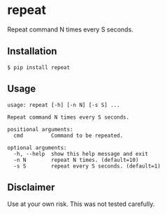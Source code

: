 repeat
======

Repeat command N times every S seconds.

Installation
------------
    $ pip install repeat

Usage
-----

    usage: repeat [-h] [-n N] [-s S] ...

    Repeat command N times every S seconds.

    positional arguments:
      cmd         Command to be repeated.

    optional arguments:
      -h, --help  show this help message and exit
      -n N        repeat N times. (default=10)
      -s S        repeat every S seconds. (default=1)

Disclaimer
----------
Use at your own risk. This was not tested carefully.
